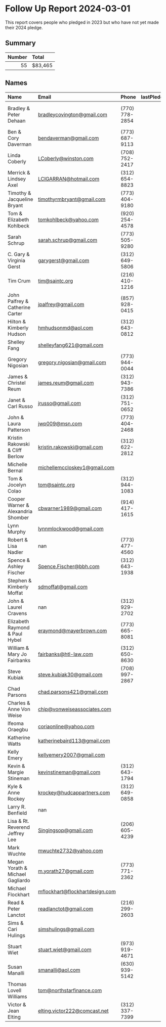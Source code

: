 # Follow Up Report 2024-03-01

 This report covers people who pledged in 2023 but who have not yet made their 2024 pledge.

 ## Summary 
|   Number | Total   |
|---------:|:--------|
|       55 | $83,465 |

 ## Names
| Name                               | Email                          | Phone          |   lastPledgeYear | lastPledgeLevel   | Notes                 |
|:-----------------------------------|:-------------------------------|:---------------|-----------------:|:------------------|:----------------------|
| Bradley & Peter Dehaan             | bradleycovington@gmail.com     | (770) 778-2854 |             2023 | Gold              | Austin will follow up |
| Ben & Cory Daverman                | bendaverman@gmail.com          | (773) 687-9113 |             2023 | Gold              | Moved to suburbs      |
| Linda Coberly                      | LCoberly@winston.com           | (708) 752-2417 |             2023 | Silver            |                       |
| Merrick & Lindsey Axel             | LCIGARRAN@hotmail.com          | (312) 654-8823 |             2023 | Silver            |                       |
| Timothy & Jacqueline Bryant        | timothyrmbryant@gmail.com      | (773) 404-9180 |             2023 | Silver            | Moved to florida      |
| Tom & Elizabeth Kohlbeck           | tomkohlbeck@yahoo.com          | (920) 254-4578 |             2023 | Silver            |                       |
| Sarah Schrup                       | sarah.schrup@gmail.com         | (773) 505-9280 |             2023 | Bronze            |                       |
| C. Gary & Virginia Gerst           | garygerst@gmail.com            | (312) 649-5806 |             2023 | Bronze            |                       |
| Tim Crum                           | tim@saintc.org                 | (216) 410-1216 |             2023 | Bronze            |                       |
| John Palfrey & Catherine Carter    | jpalfrey@gmail.com             | (857) 928-0415 |             2023 | Bronze            |                       |
| Hilton & Kimberly Hudson           | hmhudsonmd@aol.com             | (312) 643-0812 |             2023 | Bronze            |                       |
| Shelley Fang                       | shelleyfang621@gmail.com       |                |             2023 | Bronze            |                       |
| Gregory Nigosian                   | gregory.nigosian@gmail.com     | (773) 944-0044 |             2023 | Bronze            |                       |
| James & Christel Reum              | james.reum@gmail.com           | (312) 943-7386 |             2023 | Bronze            |                       |
| Janet & Carl Russo                 | jrusso@gmail.com               | (312) 751-0652 |             2023 | Bronze            |                       |
| John & Laura Patterson             | jwp009@msn.com                 | (773) 404-2468 |             2023 | Bronze            |                       |
| Kristin Rakowski & Cliff Berlow    | kristin.rakowski@gmail.com     | (312) 622-2812 |             2023 | Bronze            |                       |
| Michelle Bernal                    | michellemccloskey1@gmail.com   |                |             2023 | Copper            |                       |
| Tom & Jocelyn Colao                | tom@saintc.org                 | (312) 944-1083 |             2023 | Copper            |                       |
| Cooper Warner & Alexandria Shomber | cbwarner1989@gmail.com         | (914) 417-1615 |             2023 | Copper            |                       |
| Lynn Murphy                        | lynnmlockwood@gmail.com        |                |             2023 | Copper            |                       |
| Robert & Lisa Nadler               | nan                            | (773) 477-4560 |             2023 | Copper            |                       |
| Spence & Ashley Fischer            | Spence.Fischer@bbh.com         | (312) 643-1938 |             2023 | Copper            |                       |
| Stephen & Kimberly Moffat          | sdmoffat@gmail.com             |                |             2023 | Copper            |                       |
| John & Laurel Cravens              | nan                            | (312) 929-2702 |             2023 | Copper            |                       |
| Elizabeth Raymond & Paul Hybel     | eraymond@mayerbrown.com        | (773) 665-8081 |             2023 | Copper            |                       |
| William & Mary Jo Fairbanks        | fairbanks@htl-law.com          | (312) 650-8630 |             2023 | Copper            |                       |
| Steve Kubiak                       | steve.kubiak30@gmail.com       | (708) 997-2867 |             2023 | Copper            |                       |
| Chad Parsons                       | chad.parsons421@gmail.com      |                |             2023 | Copper            |                       |
| Charles & Anne Von Weise           | chip@vonweiseassociates.com    |                |             2023 | Copper            |                       |
| Ifeoma Oraegbu                     | coriaonline@yahoo.com          |                |             2023 | Copper            |                       |
| Katherine Watts                    | katherinebaird113@gmail.com    |                |             2023 | Copper            |                       |
| Kelly Emery                        | kellyemery2007@gmail.com       |                |             2023 | Copper            |                       |
| Kevin & Margie Stineman            | kevinstineman@gmail.com        | (312) 643-1794 |             2023 | Copper            |                       |
| Kyle & Anne Rockey                 | krockey@hudcappartners.com     | (312) 649-0858 |             2023 | Copper            |                       |
| Larry R. Benfield                  | nan                            |                |             2023 | Copper            |                       |
| Lisa & Rt. Reverend Jeffrey Lee    | Singingsop@gmail.com           | (206) 605-4239 |             2023 | Copper            |                       |
| Mark Wuchte                        | mwuchte2732@yahoo.com          |                |             2023 | Copper            |                       |
| Megan Yorath & Michael Gagliardo   | m.yorath27@gmail.com           | (773) 771-2362 |             2023 | Copper            |                       |
| Michael Flockhart                  | mflockhart@flockhartdesign.com |                |             2023 | Copper            |                       |
| Read & Peter Lanctot               | readlanctot@gmail.com          | (216) 299-2603 |             2023 | Copper            |                       |
| Sims & Cari Hulings                | simshulings@gmail.com          |                |             2023 | Copper            |                       |
| Stuart Wiet                        | stuart.wiet@gmail.com          | (973) 919-4671 |             2023 | Copper            |                       |
| Susan Manalli                      | smanalli@aol.com               | (630) 939-5142 |             2023 | Copper            |                       |
| Thomas Lovell Williams             | tom@northstarfinance.com       |                |             2023 | Copper            |                       |
| Victor & Jean Elting               | elting.victor222@comcast.net   | (312) 337-7399 |             2023 | Copper            |                       |
